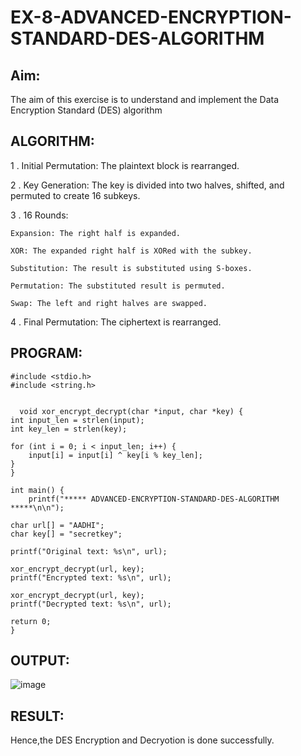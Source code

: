 # EX-8-ADVANCED-ENCRYPTION-STANDARD-DES-ALGORITHM

## Aim:

  The aim of this exercise is to understand and implement the Data Encryption Standard (DES) algorithm

## ALGORITHM: 

1 . Initial Permutation: The plaintext block is rearranged.

2 . Key Generation: The key is divided into two halves, shifted, and permuted to create 16 subkeys.

3 . 16 Rounds:

    Expansion: The right half is expanded.
    
    XOR: The expanded right half is XORed with the subkey.
    
    Substitution: The result is substituted using S-boxes.
    
    Permutation: The substituted result is permuted.
    
    Swap: The left and right halves are swapped.
    
4 . Final Permutation: The ciphertext is rearranged.

## PROGRAM: 

```
#include <stdio.h>
#include <string.h>


  void xor_encrypt_decrypt(char *input, char *key) {
int input_len = strlen(input);
int key_len = strlen(key);

for (int i = 0; i < input_len; i++) {
    input[i] = input[i] ^ key[i % key_len];
}
}

int main() {
    printf("***** ADVANCED-ENCRYPTION-STANDARD-DES-ALGORITHM *****\n\n");
    
char url[] = "AADHI";
char key[] = "secretkey"; 

printf("Original text: %s\n", url);

xor_encrypt_decrypt(url, key);
printf("Encrypted text: %s\n", url);

xor_encrypt_decrypt(url, key);
printf("Decrypted text: %s\n", url);

return 0;
}
```

## OUTPUT:

![image](https://github.com/user-attachments/assets/d5f86899-e5a6-4560-8a81-fed376ae1318)


## RESULT: 
Hence,the DES Encryption and Decryotion is done successfully.
